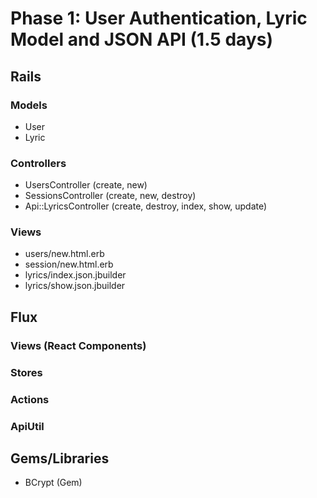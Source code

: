 # Phase 1: User Authentication, Lyric Model and JSON API (1.5 days)

## Rails
### Models
* User
* Lyric

### Controllers
* UsersController (create, new)
* SessionsController (create, new, destroy)
* Api::LyricsController (create, destroy, index, show, update)

### Views
* users/new.html.erb
* session/new.html.erb
* lyrics/index.json.jbuilder
* lyrics/show.json.jbuilder

## Flux
### Views (React Components)

### Stores

### Actions

### ApiUtil

## Gems/Libraries
* BCrypt (Gem)
